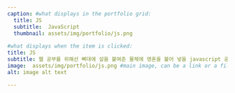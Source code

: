 ```yaml
---
caption: #what displays in the portfolio grid:
  title: JS
  subtitle:  JavaScript
  thumbnail: assets/img/portfolio/js.png
  
#what displays when the item is clicked:
title: JS
subtitle: 웹 공부를 위해선 뼈대에 살을 붙여준 물체에 영혼을 불어 넣을 javascript 공부가 필수 입니다.
image:  assets/img/portfolio/js.png #main image, can be a link or a file in assets/img/portfolio
alt: image alt text

---
```





